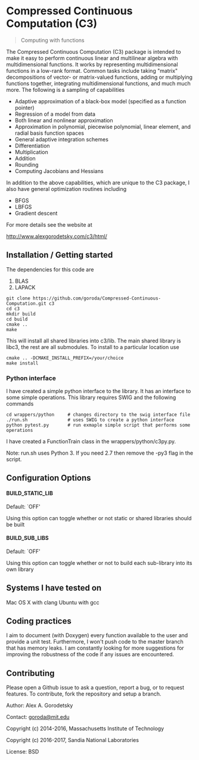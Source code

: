 # Compressed Continuous Computation (C3)
> Computing with functions

The Compressed Continuous Computation (C3) package is intended to make it easy to perform continuous linear and multilinear algebra with multidimensional functions. It works by representing multidimensional functions in a low-rank format. Common tasks include taking "matrix" decompositions of vector- or matrix-valued functions, adding or multiplying functions together, integrating multidimensional functions, and much much more. The following is a sampling of capabilities
* Adaptive approximation of a black-box model (specified as a function pointer)
* Regression of a model from data
* Both linear and nonlinear approximation 
* Approximation in polynomial, piecewise polynomial, linear element, and radial basis function spaces
* General adaptive integration schemes 
* Differentiation
* Multiplication 
* Addition
* Rounding 
* Computing Jacobians and Hessians

In addition to the above capabilities, which are unique to the C3 package, I also have general optimization routines including
* BFGS
* LBFGS
* Gradient descent


For more details see the website at 

http://www.alexgorodetsky.com/c3/html/


## Installation / Getting started

The dependencies for this code are
   1) BLAS
   2) LAPACK

```
git clone https://github.com/goroda/Compressed-Continuous-Computation.git c3
cd c3
mkdir build
cd build
cmake ..
make
```

This will install all shared libraries into c3/lib. The main shared library is libc3, the rest are all submodules. To install to a particular location use

```
cmake .. -DCMAKE_INSTALL_PREFIX=/your/choice
make install
```

### Python interface

I have created a simple python interface to the library. It has an interface to some simple operations. This library requires SWIG and the following commands 

```
cd wrappers/python     # changes directory to the swig interface file
./run.sh               # uses SWIG to create a python interface 
python pytest.py       # run exmaple simple script that performs some operations
```

I have created a FunctionTrain class in the wrappers/python/c3py.py.

Note: run.sh uses Python 3. If you need 2.7 then remove the -py3 flag in the script.

## Configuration Options

#### BUILD_STATIC_LIB
Default: `OFF'

Using this option can toggle whether or not static or shared libraries should be built

#### BUILD_SUB_LIBS
Default: `OFF'

Using this option can toggle whether or not to build each sub-library into its own library



## Systems I have tested on

Mac OS X with clang
Ubuntu with gcc

## Coding practices

I aim to document (with Doxygen) every function available to the user and provide a unit test. Furthermore, I won't push code to the master branch that has memory leaks. I am constantly looking for more suggestions for improving the robustness of the code if any issues are encountered. 

## Contributing

Please open a Github issue to ask a question, report a bug, or to request features.
To contribute, fork the repository and setup a branch.

Author: Alex A. Gorodetsky

Contact: goroda@mit.edu

Copyright (c) 2014-2016, Massachusetts Institute of Technology

Copyright (c) 2016-2017, Sandia National Laboratories

License: BSD

